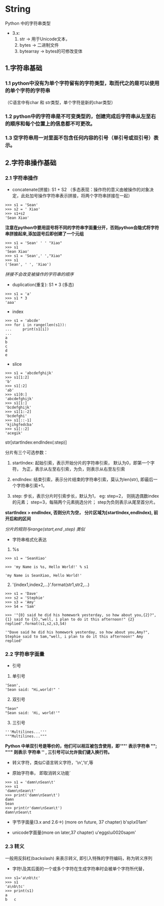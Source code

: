 # String

Python 中的字符串类型

* 3.x: 
    1. str -> 用于Unicode文本，
    2. bytes -> 二进制文件
    3. bytearray -> bytes的可修改变体

## 1.字符串基础

### 1.1 python中没有为单个字符留有的字符类型，取而代之的是可以使用的单个字符的字符串
（C语言中有char 和 str类型，单个字符是新的char类型）

### 1.2 python中的字符串是不可变类型的，创建完成后字符串从左至右的顺序和每个位置上的信息都不可更改。

### 1.3 空字符串用一对里面不包含任何内容的引号（单引号或双引号）表示。

## 2.字符串操作基础

### 2.1 字符串操作

* concatenate(拼接): S1 + S2 （多态表现：操作符的意义由被操作的对象决定，此处加号操作字符串表示拼接，将两个字符串拼接在一起）
```
>>> s1 = 'Sean'
>>> s2 = ' Xiao'
>>> s1+s2
'Sean Xiao'
```

**注意在python中要用逗号将不同的字符串字面量分开，否则python会隐式将字符串拼接起来,添加逗号后即创建了一个元组**
```
>>> s1 = 'Sean' ' ' "Xiao"
>>> s1
'Sean Xiao'
>>> s1 = 'Sean',' ',"Xiao"
>>> s1
('Sean', ' ', 'Xiao')
```
*拼接不会改变被操作的字符串的顺序*

* duplication(重复): S1 * 3 (多态)
```
>>> s1 = 'a'
>>> s1 * 3
'aaa'
```

* index

```
>>> s1 = 'abcde'
>>> for i in range(len(s1)):
...     print(s1[i])
... 
a
b
c
d
e
```

* slice
```
>>> s1 = 'abcdefghijk'
>>> s1[1:2]
'b'
>>> s1[:2]
'ab'
>>> s1[0:]
'abcdefghijk'
>>> s1[1:]
'bcdefghijk'
>>> s1[1:-2]
'bcdefghi'
>>> s1[::-1]
'kjihgfedcba'
>>> s1[::2]
'acegik'
```

str[startIndex:endIndex(:step)]

分片有三个可选参数：

1. startIndex: 起始引索，表示开始分片的字符串引索， 默认为0，即第一个字符， 为正，表示从左至右引索，为负，则表示从右至左引索

2. endIndex: 结束引索，表示分片结束的字符串引索，莫认为len(str), 即最后一个字符串引索+1， 

3. step: 步长，表示分片时引索步长，默认为1， eg: step=2， 则挑选偶数index的元素； step=3，每隔两个元素挑选分片； step为负则表示从尾至首分片。 

**startIndex > endIndex, 否则分片为空，**
**分片区域为[startIndex,endIndex), 前开后和的区间**

*分片的规则与range(start,end ,step) 类似*

* 字符串格式化表达

1. %s

```
>>> s1 = 'SeanXiao'

>>> 'my Name is %s, Hello World!' % s1

'my Name is SeanXiao, Hello World!'

```

2. '{index1,index2,...}'.format(str1,str2,...)
```
>>> s1 = 'Dave'
>>> s2 = 'Stephie'
>>> s3 = 'Amy'
>>> S4 = 'Sam'

>>> '"{0} said he did his homework yesterday, so how about you,{2}?", {1} said to {3},"well, i plan to do it this afternoon!" {2} replied'.format(s1,s2,s3,S4)

'"Dave said he did his homework yesterday, so how about you,Amy?", Stephie said to Sam,"well, i plan to do it this afternoon!" Amy replied'
```

### 2.2 字符串字面量

* 引号

1. 单引号
```
'Sean',
'Sean said: "Hi,world!" '
```
2. 双引号
```
"Sean"
"Sean said: 'Hi, world!'"
```

3. 三引号
```
'''Multilines...'''
"""Multilines..."""
```
**Python 中单双引号是等价的，他们可以相互被包含使用，即'""' 表示字符串 ""; "''" 则表示 字符串 '' , 三引号可以允许我们键入换行符。**

* 转义字符，类似C语言转义字符，'\n','\t',等

* 原始字符串， 即取消转义功能`
```
>>> s1 = 'damn\nSean\t'
>>> s1
'damn\nSean\t'
>>> print('damn\nSean\t')
damn
Sean	
>>> print(r'damn\nSean\t')
damn\nSean\t
```
* 字节字面量(3.x and 2.6->) (more on future, 37 chapter)
b'sp\x01am'

* unicode字面量(more on later,37 chapter)
u'eggs\u0020sapm'

### 2.3 转义
一般用反斜杠(backslash) 来表示转义, 即引入特殊的字符编码，称为转义序列

* 字符\及其后面的一个或多个字符在生成字符串时会被单个字符所代替，
```
>>> s1='a\nb\tc'
>>> s1
'a\nb\tc'
>>> print(s1)
a
b	c
```

